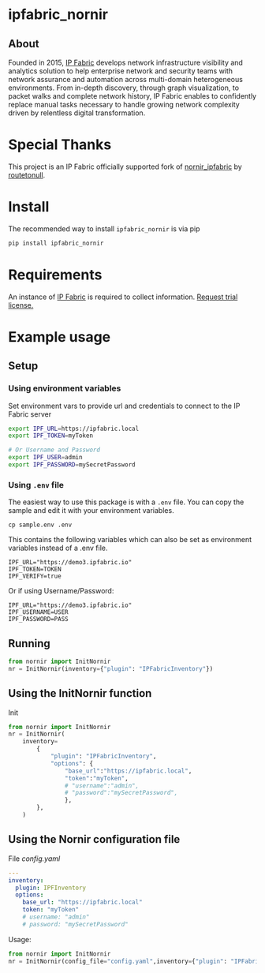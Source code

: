 ipfabric_nornir
==============

## About

Founded in 2015, [IP Fabric](https://ipfabric.io/) develops network infrastructure visibility and analytics solution to
help enterprise network and security teams with network assurance and automation across multi-domain heterogeneous
environments. From in-depth discovery, through graph visualization, to packet walks and complete network history, IP
Fabric enables to confidently replace manual tasks necessary to handle growing network complexity driven by relentless
digital transformation.

# Special Thanks

This project is an IP Fabric officially supported fork of 
[nornir_ipfabric](https://github.com/routetonull/nornir_ipfabric) by [routetonull](https://github.com/routetonull/).


# Install

The recommended way to install `ipfabric_nornir` is via pip

```sh
pip install ipfabric_nornir
```

# Requirements

An instance of [IP Fabric](https://ipfabric.io/) is required to collect information. [Request trial license.](https://ipfabric.io/booking-trial/)


# Example usage

## Setup

### Using environment variables

Set environment vars to provide url and credentials to connect to the IP Fabric server

```sh
export IPF_URL=https://ipfabric.local
export IPF_TOKEN=myToken

# Or Username and Password
export IPF_USER=admin
export IPF_PASSWORD=mySecretPassword
```

### Using `.env` file

The easiest way to use this package is with a `.env` file.  You can copy the sample and edit it with your environment variables. 

```commandline
cp sample.env .env
```

This contains the following variables which can also be set as environment variables instead of a .env file.
```
IPF_URL="https://demo3.ipfabric.io"
IPF_TOKEN=TOKEN
IPF_VERIFY=true
```

Or if using Username/Password:
```
IPF_URL="https://demo3.ipfabric.io"
IPF_USERNAME=USER
IPF_PASSWORD=PASS
```

## Running

```python
from nornir import InitNornir
nr = InitNornir(inventory={"plugin": "IPFabricInventory"})
```


## Using the InitNornir function

Init

```python
from nornir import InitNornir
nr = InitNornir(
    inventory=
        {
            "plugin": "IPFabricInventory", 
            "options": {
                "base_url":"https://ipfabric.local",
                "token":"myToken",
                # "username":"admin",
                # "password":"mySecretPassword",
                },
        },
    )
```

## Using the Nornir configuration file

File *config.yaml*

```yaml
---
inventory:
  plugin: IPFInventory
  options:
    base_url: "https://ipfabric.local"
    token: "myToken"
    # username: "admin"
    # password: "mySecretPassword"
```

Usage:

```python
from nornir import InitNornir
nr = InitNornir(config_file="config.yaml",inventory={"plugin": "IPFabricInventory"})
```
